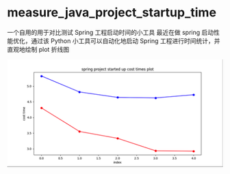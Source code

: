 # measure_java_project_startup_time

一个自用的用于对比测试 Spring 工程启动时间的小工具
最近在做 spring 启动性能优化，通过该 Python 小工具可以自动化地启动 Spring 工程进行时间统计，并直观地绘制 plot 折线图

![测试对比](measure_spring_time/img/test.png)

